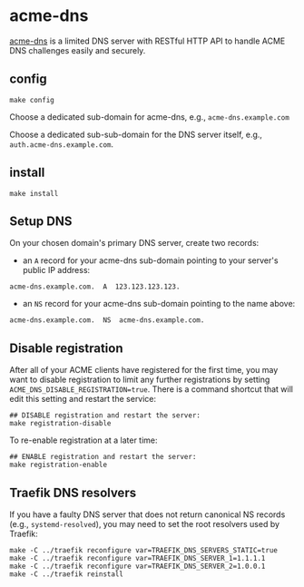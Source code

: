 # acme-dns

[acme-dns](https://github.com/joohoi/acme-dns?tab=readme-ov-file#acme-dns)
is a limited DNS server with RESTful HTTP API to handle ACME DNS
challenges easily and securely.

## config

```
make config
```

Choose a dedicated sub-domain for acme-dns, e.g.,
`acme-dns.example.com`

Choose a dedicated sub-sub-domain for the DNS server itself, e.g.,
`auth.acme-dns.example.com`.

## install

```
make install
```

## Setup DNS

On your chosen domain's primary DNS server, create two records:

 * an `A` record for your acme-dns sub-domain pointing to your
   server's public IP address:
 
```
acme-dns.example.com.  A  123.123.123.123.
```

 * an `NS` record for your acme-dns sub-domain pointing to the name
   above:

```
acme-dns.example.com.  NS  acme-dns.example.com.
```

## Disable registration

After all of your ACME clients have registered for the first time, you
may want to disable registration to limit any further registrations by
setting `ACME_DNS_DISABLE_REGISTRATION=true`. There is a command
shortcut that will edit this setting and restart the service:

```
## DISABLE registration and restart the server:
make registration-disable
```

To re-enable registration at a later time:

```
## ENABLE registration and restart the server:
make registration-enable
```


## Traefik DNS resolvers

If you have a faulty DNS server that does not return canonical NS
records (e.g., `systemd-resolved`), you may need to set the root
resolvers used by Traefik:

```
make -C ../traefik reconfigure var=TRAEFIK_DNS_SERVERS_STATIC=true
make -C ../traefik reconfigure var=TRAEFIK_DNS_SERVER_1=1.1.1.1
make -C ../traefik reconfigure var=TRAEFIK_DNS_SERVER_2=1.0.0.1
make -C ../traefik reinstall
```
